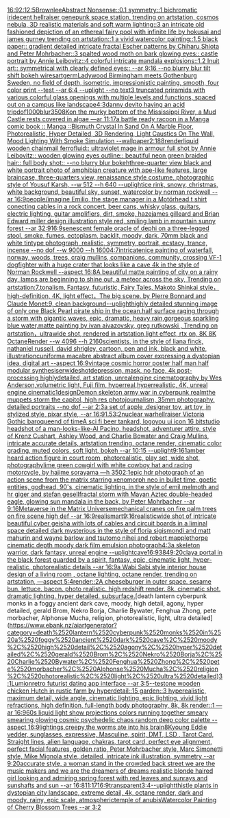 [16:9](https://www.ebank.nz/aiartgenerator?category=16%3A9)[2:1](https://www.ebank.nz/aiartgenerator?category=2%3A1)[2:5](https://www.ebank.nz/aiartgenerator?category=2%3A5)[Brownlee](https://www.ebank.nz/aiartgenerator?category=Brownlee)[Abstract Nonsense::0.1 symmetry::1 bichromatic iridecent hellraiser genepunk space station, trending on artstation, cosmos nebula, 3D realistic materials and soft warm lighting::3 an intricate old fashioned depiction of an ethereal fairy pool with infinite life by hokusai and james gurney trending on artstation::1 a vivid watercolor painting::1.5 black paper:: gradient detailed intricate fractal Escher patterns by Chiharu Shiota and Peter Mohrbacher::3 spalted wood moth on bark glowing eyes:: castle portrait by Annie Leibovitz::4 colorful intricate mandala explosions::1.2 Inuit art:: symmetrical with clearly defined eyes:: --ar 9:16 --no blurry blur tilt shift bokeh wires](https://www.ebank.nz/aiartgenerator?category=Abstract%2520Nonsense%3A%3A0.1%2520symmetry%3A%3A1%2520bichromatic%2520iridecent%2520hellraiser%2520genepunk%2520space%2520station%2C%2520trending%2520on%2520artstation%2C%2520cosmos%2520nebula%2C%25203D%2520realistic%2520materials%2520and%2520soft%2520warm%2520lighting%3A%3A3%2520an%2520intricate%2520old%2520fashioned%2520depiction%2520of%2520an%2520ethereal%2520fairy%2520pool%2520with%2520infinite%2520life%2520by%2520hokusai%2520and%2520james%2520gurney%2520trending%2520on%2520artstation%3A%3A1%2520a%2520vivid%2520watercolor%2520painting%3A%3A1.5%2520black%2520paper%3A%3A%2520gradient%2520detailed%2520intricate%2520fractal%2520Escher%2520patterns%2520by%2520Chiharu%2520Shiota%2520and%2520Peter%2520Mohrbacher%3A%3A3%2520spalted%2520wood%2520moth%2520on%2520bark%2520glowing%2520eyes%3A%3A%2520castle%2520portrait%2520by%2520Annie%2520Leibovitz%3A%3A4%2520colorful%2520intricate%2520mandala%2520explosions%3A%3A1.2%2520Inuit%2520art%3A%3A%2520symmetrical%2520with%2520clearly%2520defined%2520eyes%3A%3A%2520--ar%25209%3A16%2520--no%2520blurry%2520blur%2520tilt%2520shift%2520bokeh%2520wires)[artgerm](https://www.ebank.nz/aiartgenerator?category=artgerm)[Ladywood Birmingham meets Gothenburg Sweden, no field of depth, isometric, impressionistic painting, smooth, four color print --test --ar 6:4 --uplight --no text](https://www.ebank.nz/aiartgenerator?category=Ladywood%2520Birmingham%2520meets%2520Gothenburg%2520Sweden%2C%2520no%2520field%2520of%2520depth%2C%2520isometric%2C%2520impressionistic%2520painting%2C%2520smooth%2C%2520four%2520color%2520print%2520--test%2520--ar%25206%3A4%2520--uplight%2520--no%2520text)[3 truncated priramids with various colorful glass openings with multiple levels and functions, spaced out on a campus like landscape](https://www.ebank.nz/aiartgenerator?category=3%2520truncated%2520priramids%2520with%2520various%2520colorful%2520glass%2520openings%2520with%2520multiple%2520levels%2520and%2520functions%2C%2520spaced%2520out%2520on%2520a%2520campus%2520like%2520landscape)[4:3](https://www.ebank.nz/aiartgenerator?category=4%3A3)[danny devito having an acid trip](https://www.ebank.nz/aiartgenerator?category=danny%2520devito%2520having%2520an%2520acid%2520trip)[dof](https://www.ebank.nz/aiartgenerator?category=dof)[1000](https://www.ebank.nz/aiartgenerator?category=1000)[blur](https://www.ebank.nz/aiartgenerator?category=blur)[350](https://www.ebank.nz/aiartgenerator?category=350)[8K](https://www.ebank.nz/aiartgenerator?category=8K)[on the murky bottom of the Mississippi River, a Mud Castle rests covered in algae —ar 11:17](https://www.ebank.nz/aiartgenerator?category=on%2520the%2520murky%2520bottom%2520of%2520the%2520Mississippi%2520River%2C%2520a%2520Mud%2520Castle%2520rests%2520covered%2520in%2520algae%2520%E2%80%94ar%252011%3A17)[a battle ready racoon in a Manga comic book :: Manga ::](https://www.ebank.nz/aiartgenerator?category=a%2520battle%2520ready%2520racoon%2520in%2520a%2520Manga%2520comic%2520book%2520%3A%3A%2520Manga%2520%3A%3A)[Bismuth Crystal In Sand On A Marble Floor, Photorealistic, Hyper Detailed, 3D Rendering, Light Caustics On The Wall, Mood Lighting With Smoke Simulation --wallpaper](https://www.ebank.nz/aiartgenerator?category=Bismuth%2520Crystal%2520In%2520Sand%2520On%2520A%2520Marble%2520Floor%2C%2520Photorealistic%2C%2520Hyper%2520Detailed%2C%25203D%2520Rendering%2C%2520Light%2520Caustics%2520On%2520The%2520Wall%2C%2520Mood%2520Lighting%2520With%2520Smoke%2520Simulation%2520--wallpaper)[2:1](https://www.ebank.nz/aiartgenerator?category=2%3A1)[88](https://www.ebank.nz/aiartgenerator?category=88)[render](https://www.ebank.nz/aiartgenerator?category=render)[liquid wooden chainmail ferrofluid:: ultraviolet mage in armour full shot by Annie Leibovitz:: wooden glowing eyes outline:: beautiful neon green braided hair:: full body shot:: --no blurry blur bokeh](https://www.ebank.nz/aiartgenerator?category=liquid%2520wooden%2520chainmail%2520ferrofluid%3A%3A%2520ultraviolet%2520mage%2520in%2520armour%2520full%2520shot%2520by%2520Annie%2520Leibovitz%3A%3A%2520wooden%2520glowing%2520eyes%2520outline%3A%3A%2520beautiful%2520neon%2520green%2520braided%2520hair%3A%3A%2520full%2520body%2520shot%3A%3A%2520--no%2520blurry%2520blur%2520bokeh)[three-quarter view black and white portrait photo of amphibian creature with ape-like features, large braincase, three-quarters view, renaissance style costume, photographic style of Yousuf Karsh, --w 512 --h 640 --uplight](https://www.ebank.nz/aiartgenerator?category=three-quarter%2520view%2520black%2520and%2520white%2520portrait%2520photo%2520of%2520amphibian%2520creature%2520with%2520ape-like%2520features%2C%2520large%2520braincase%2C%2520three-quarters%2520view%2C%2520renaissance%2520style%2520costume%2C%2520photographic%2520style%2520of%2520Yousuf%2520Karsh%2C%2520--w%2520512%2520--h%2520640%2520--uplight)[ice rink, snowy, christmas, white background, beautiful sky, sunset, watercolor by norman rockwell --ar 16:9](https://www.ebank.nz/aiartgenerator?category=ice%2520rink%2C%2520snowy%2C%2520christmas%2C%2520white%2520background%2C%2520beautiful%2520sky%2C%2520sunset%2C%2520watercolor%2520by%2520norman%2520rockwell%2520--ar%252016%3A9)[people](https://www.ebank.nz/aiartgenerator?category=people)[/imagine Emilio, the stage manager in a Motörhead t shirt conecting cables in a rock concert, beer cans, whisky glass, guitars, electric lighting, guitar amplifiers, dirt, smoke, haze](https://www.ebank.nz/aiartgenerator?category=/imagine%2520Emilio%2C%2520the%2520stage%2520manager%2520in%2520a%2520Mot%C3%B6rhead%2520t%2520shirt%2520conecting%2520cables%2520in%2520a%2520rock%2520concert%2C%2520beer%2520cans%2C%2520whisky%2520glass%2C%2520guitars%2C%2520electric%2520lighting%2C%2520guitar%2520amplifiers%2C%2520dirt%2C%2520smoke%2C%2520haze)[james gilleard and Brian Edward miller design illustration style red, smiling lamb in mountain sunny forest --ar 32:9](https://www.ebank.nz/aiartgenerator?category=james%2520gilleard%2520and%2520Brian%2520Edward%2520miller%2520design%2520illustration%2520style%2520red%2C%2520smiling%2520lamb%2520in%2520mountain%2520sunny%2520forest%2520--ar%252032%3A9)[16:9](https://www.ebank.nz/aiartgenerator?category=16%3A9)[senescent  female oracle of dephi on a three-legged stool, smoke, fumes, ectoplasm, backlit, moody, dark, 70mm black and white tintype photograph, realistic, symmetry, portrait, ecstacy, trance, incense --no dof --w 9000 --h 1600](https://www.ebank.nz/aiartgenerator?category=senescent%2520%2520female%2520oracle%2520of%2520dephi%2520on%2520a%2520three-legged%2520stool%2C%2520smoke%2C%2520fumes%2C%2520ectoplasm%2C%2520backlit%2C%2520moody%2C%2520dark%2C%252070mm%2520black%2520and%2520white%2520tintype%2520photograph%2C%2520realistic%2C%2520symmetry%2C%2520portrait%2C%2520ecstacy%2C%2520trance%2C%2520incense%2520--no%2520dof%2520--w%25209000%2520--h%25201600)[4:7](https://www.ebank.nz/aiartgenerator?category=4%3A7)[intricate](https://www.ebank.nz/aiartgenerator?category=intricate)[nice painting of waterfall, norway, woods, trees, craig mullins,  companions, community, crossing  VF-1 dogfighter with a huge crater that looks like a cave 4k in the style of Norman Rockwell --aspect 16:8](https://www.ebank.nz/aiartgenerator?category=nice%2520painting%2520of%2520waterfall%2C%2520norway%2C%2520woods%2C%2520trees%2C%2520craig%2520mullins%2C%2520%2520companions%2C%2520community%2C%2520crossing%2520%2520VF-1%2520dogfighter%2520with%2520a%2520huge%2520crater%2520that%2520looks%2520like%2520a%2520cave%25204k%2520in%2520the%2520style%2520of%2520Norman%2520Rockwell%2520--aspect%252016%3A8)[A beautiful matte painting of city on a rainy day, lamps are beginning to shine out, a meteor across the sky, Trending on artstation:7,tonalism, Fantasy, futuristic, Fairy Tales, Makoto Shinkai style，high-definition, 4K, light effect，The big scene. by Pierre Bonnard and Claude Monet:9, clean background](https://www.ebank.nz/aiartgenerator?category=A%2520beautiful%2520matte%2520painting%2520of%2520city%2520on%2520a%2520rainy%2520day%2C%2520lamps%2520are%2520beginning%2520to%2520shine%2520out%2C%2520a%2520meteor%2520across%2520the%2520sky%2C%2520Trending%2520on%2520artstation%3A7%2Ctonalism%2C%2520Fantasy%2C%2520futuristic%2C%2520Fairy%2520Tales%2C%2520Makoto%2520Shinkai%2520style%EF%BC%8Chigh-definition%2C%25204K%2C%2520light%2520effect%EF%BC%8CThe%2520big%2520scene.%2520by%2520Pierre%2520Bonnard%2520and%2520Claude%2520Monet%3A9%2C%2520clean%2520background)[--uplight](https://www.ebank.nz/aiartgenerator?category=--uplight)[highly detailed stunning image of only one Black Pearl pirate ship in the ocean,half surface raging through a storm with gigantic waves, epic, dramatic, heavy rain,gorgeous sparkling blue water,matte painting by ivan aivazovsky, greg rutkowski , Trending on artstation，ultrawide shot, rendered in artstation,light effect, rtx on, 8K 8K OctaneRender --w 4096 --h 2160](https://www.ebank.nz/aiartgenerator?category=highly%2520detailed%2520stunning%2520image%2520of%2520only%2520one%2520Black%2520Pearl%2520pirate%2520ship%2520in%2520the%2520ocean%2Chalf%2520surface%2520raging%2520through%2520a%2520storm%2520with%2520gigantic%2520waves%2C%2520epic%2C%2520dramatic%2C%2520heavy%2520rain%2Cgorgeous%2520sparkling%2520blue%2520water%2Cmatte%2520painting%2520by%2520ivan%2520aivazovsky%2C%2520greg%2520rutkowski%2520%2C%2520Trending%2520on%2520artstation%EF%BC%8Cultrawide%2520shot%2C%2520rendered%2520in%2520artstation%2Clight%2520effect%2C%2520rtx%2520on%2C%25208K%25208K%2520OctaneRender%2520--w%25204096%2520--h%25202160)[scientists, in the style of liana finck, nathaniel russell, david shrigley, cartoon, pen and ink, black and white, illustration](https://www.ebank.nz/aiartgenerator?category=scientists%2C%2520in%2520the%2520style%2520of%2520liana%2520finck%2C%2520nathaniel%2520russell%2C%2520david%2520shrigley%2C%2520cartoon%2C%2520pen%2520and%2520ink%2C%2520black%2520and%2520white%2C%2520illustration)[cuniform](https://www.ebank.nz/aiartgenerator?category=cuniform)[a macabre abstract album cover expressing a dystopian idea, digital art --aspect 16:9](https://www.ebank.nz/aiartgenerator?category=a%2520macabre%2520abstract%2520album%2520cover%2520expressing%2520a%2520dystopian%2520idea%2C%2520digital%2520art%2520--aspect%252016%3A9)[vintage cosmic horror poster half man half modular synthesiser](https://www.ebank.nz/aiartgenerator?category=vintage%2520cosmic%2520horror%2520poster%2520half%2520man%2520half%2520modular%2520synthesiser)[wideshot](https://www.ebank.nz/aiartgenerator?category=wideshot)[depression, mask, no face, 4k post-processing highlydetailed, art station, unrealengine cinematography by Wes Anderson,volumetric light, Fuji film, hyperreal,hyperrealistic, 4K, unreal engine cinematic](https://www.ebank.nz/aiartgenerator?category=depression%2C%2520mask%2C%2520no%2520face%2C%25204k%2520post-processing%2520highlydetailed%2C%2520art%2520station%2C%2520unrealengine%2520cinematography%2520by%2520Wes%2520Anderson%2Cvolumetric%2520light%2C%2520Fuji%2520film%2C%2520hyperreal%2Chyperrealistic%2C%25204K%2C%2520unreal%2520engine%2520cinematic)[1](https://www.ebank.nz/aiartgenerator?category=1)[design](https://www.ebank.nz/aiartgenerator?category=design)[Demon skeleton army war in cyberpunk realm](https://www.ebank.nz/aiartgenerator?category=Demon%2520skeleton%2520army%2520war%2520in%2520cyberpunk%2520realm)[the muppets storm the capitol, high res photojournalism, 35mm photography, detailed portraits --no dof --ar 2:3](https://www.ebank.nz/aiartgenerator?category=the%2520muppets%2520storm%2520the%2520capitol%2C%2520high%2520res%2520photojournalism%2C%252035mm%2520photography%2C%2520detailed%2520portraits%2520--no%2520dof%2520--ar%25202%3A3)[a set of apple ,designer toy, art toy ,in stylized style, pixar style, --ar 16:9](https://www.ebank.nz/aiartgenerator?category=a%2520set%2520of%2520apple%2520%2Cdesigner%2520toy%2C%2520art%2520toy%2520%2Cin%2520stylized%2520style%2C%2520pixar%2520style%2C%2520--ar%252016%3A9)[1.5](https://www.ebank.nz/aiartgenerator?category=1.5)[3:2](https://www.ebank.nz/aiartgenerator?category=3%3A2)[nuclear war](https://www.ebank.nz/aiartgenerator?category=nuclear%2520war)[hellraiser Victoria Gothic baroque](https://www.ebank.nz/aiartgenerator?category=hellraiser%2520Victoria%2520Gothic%2520baroque)[end of time](https://www.ebank.nz/aiartgenerator?category=end%2520of%2520time)[A sci fi beer tankard, logo](https://www.ebank.nz/aiartgenerator?category=A%2520sci%2520fi%2520beer%2520tankard%2C%2520logo)[you ui icon 16 bit](https://www.ebank.nz/aiartgenerator?category=you%2520ui%2520icon%252016%2520bit)[studio headshot of a man-looks-like-Al Pacino, headshot, adventurer attire, style of Krenz Cushart, Ashley Wood, and Charlie Bowater and Craig Mullins, intricate accurate details, artstation trending, octane render, cinematic color grading, muted colors, soft light, bokeh --ar 10:15 --uplight](https://www.ebank.nz/aiartgenerator?category=studio%2520headshot%2520of%2520a%2520man-looks-like-Al%2520Pacino%2C%2520headshot%2C%2520adventurer%2520attire%2C%2520style%2520of%2520Krenz%2520Cushart%2C%2520Ashley%2520Wood%2C%2520and%2520Charlie%2520Bowater%2520and%2520Craig%2520Mullins%2C%2520intricate%2520accurate%2520details%2C%2520artstation%2520trending%2C%2520octane%2520render%2C%2520cinematic%2520color%2520grading%2C%2520muted%2520colors%2C%2520soft%2520light%2C%2520bokeh%2520--ar%252010%3A15%2520--uplight)[9:16](https://www.ebank.nz/aiartgenerator?category=9%3A16)[1](https://www.ebank.nz/aiartgenerator?category=1)[amber heard action figure in court room, photorealistic, play set, wide shot, photography](https://www.ebank.nz/aiartgenerator?category=amber%2520heard%2520action%2520figure%2520in%2520court%2520room%2C%2520photorealistic%2C%2520play%2520set%2C%2520wide%2520shot%2C%2520photography)[lime green cowgirl with white cowboy hat and racing motorcycle, by hajime sorayama —h 350](https://www.ebank.nz/aiartgenerator?category=lime%2520green%2520cowgirl%2520with%2520white%2520cowboy%2520hat%2520and%2520racing%2520motorcycle%2C%2520by%2520hajime%2520sorayama%2520%E2%80%94h%2520350)[2:1](https://www.ebank.nz/aiartgenerator?category=2%3A1)[epic hdr photograph of an action scene from the matrix starring xenomorph neo in bullet time, goetic entities, godhead, 90's, cinematic lighting, in the style of emil melmoth and hr giger and stefan gesell](https://www.ebank.nz/aiartgenerator?category=epic%2520hdr%2520photograph%2520of%2520an%2520action%2520scene%2520from%2520the%2520matrix%2520starring%2520xenomorph%2520neo%2520in%2520bullet%2520time%2C%2520goetic%2520entities%2C%2520godhead%2C%252090%27s%2C%2520cinematic%2520lighting%2C%2520in%2520the%2520style%2520of%2520emil%2520melmoth%2520and%2520hr%2520giger%2520and%2520stefan%2520gesell)[fractal storm with Mayan Aztec double-headed eagle, glowing sun mandala in the back, by Peter Mohrbacher  --ar 9:16](https://www.ebank.nz/aiartgenerator?category=fractal%2520storm%2520with%2520Mayan%2520Aztec%2520double-headed%2520eagle%2C%2520glowing%2520sun%2520mandala%2520in%2520the%2520back%2C%2520by%2520Peter%2520Mohrbacher%2520%2520--ar%25209%3A16)[Metaverse in the Matrix Universe](https://www.ebank.nz/aiartgenerator?category=Metaverse%2520in%2520the%2520Matrix%2520Universe)[mechanical cranes on fire palm trees on fire scene high def --ar 16:9](https://www.ebank.nz/aiartgenerator?category=mechanical%2520cranes%2520on%2520fire%2520palm%2520trees%2520on%2520fire%2520scene%2520high%2520def%2520--ar%252016%3A9)[realism](https://www.ebank.nz/aiartgenerator?category=realism)[art](https://www.ebank.nz/aiartgenerator?category=art)[9:16](https://www.ebank.nz/aiartgenerator?category=9%3A16)[realistic](https://www.ebank.nz/aiartgenerator?category=realistic)[wide shot of intricate beautiful cyber geisha with lots of cables and circuit boards in a liminal space detailed dark mysterious in the style of floria sigismondi and matt mahurin and wayne barlow and tsutomo nihei and robert mapplethorpe cinematic depth moody dark film emulsion photograph](https://www.ebank.nz/aiartgenerator?category=wide%2520shot%2520of%2520intricate%2520beautiful%2520cyber%2520geisha%2520with%2520lots%2520of%2520cables%2520and%2520circuit%2520boards%2520in%2520a%2520liminal%2520space%2520detailed%2520dark%2520mysterious%2520in%2520the%2520style%2520of%2520floria%2520sigismondi%2520and%2520matt%2520mahurin%2520and%2520wayne%2520barlow%2520and%2520tsutomo%2520nihei%2520and%2520robert%2520mapplethorpe%2520cinematic%2520depth%2520moody%2520dark%2520film%2520emulsion%2520photograph)[4:3](https://www.ebank.nz/aiartgenerator?category=4%3A3)[a skeleton warrior, dark fantasy, unreal engine --uplight](https://www.ebank.nz/aiartgenerator?category=a%2520skeleton%2520warrior%2C%2520dark%2520fantasy%2C%2520unreal%2520engine%2520--uplight)[cave](https://www.ebank.nz/aiartgenerator?category=cave)[16:9](https://www.ebank.nz/aiartgenerator?category=16%3A9)[384](https://www.ebank.nz/aiartgenerator?category=384)[9:20](https://www.ebank.nz/aiartgenerator?category=9%3A20)[clay](https://www.ebank.nz/aiartgenerator?category=clay)[a portal in the black forest guarded by a spirit, fantasy, epic, cinematic light, hyper-realistic, photorealistic details --ar 16:9](https://www.ebank.nz/aiartgenerator?category=a%2520portal%2520in%2520the%2520black%2520forest%2520guarded%2520by%2520a%2520spirit%2C%2520fantasy%2C%2520epic%2C%2520cinematic%2520light%2C%2520hyper-realistic%2C%2520photorealistic%2520details%2520--ar%252016%3A9)[a Wabi Sabi style interior house design of a living room , octane lighting, octane render, trending on artstation, —aspect 5:4](https://www.ebank.nz/aiartgenerator?category=a%2520Wabi%2520Sabi%2520style%2520interior%2520house%2520design%2520of%2520a%2520living%2520room%2520%2C%2520octane%2520lighting%2C%2520octane%2520render%2C%2520trending%2520on%2520artstation%2C%2520%E2%80%94aspect%25205%3A4)[render::2](https://www.ebank.nz/aiartgenerator?category=render%3A%3A2)[A cheeseburger in outer space. sesame bun. lettuce. bacon. photo realistic. high redshift render. 8k. cinematic shot. dramatic lighting. hyper detailed. subsurface.](https://www.ebank.nz/aiartgenerator?category=A%2520cheeseburger%2520in%2520outer%2520space.%2520sesame%2520bun.%2520lettuce.%2520bacon.%2520photo%2520realistic.%2520high%2520redshift%2520render.%25208k.%2520cinematic%2520shot.%2520dramatic%2520lighting.%2520hyper%2520detailed.%2520subsurface.)[death lantern cyberpunk monks in a foggy ancient dark cave, moody, high detail, agony, hyper detailed, gerald Brom, Nekro Borja, Charlie Bywater, Fenghua Zhong, pete morbacher, Alphonse Mucha, religion, photorealistic, light, ultra detailed](https://www.ebank.nz/aiartgenerator?category=death%2520lantern%2520cyberpunk%2520monks%2520in%2520a%2520foggy%2520ancient%2520dark%2520cave%2C%2520moody%2C%2520high%2520detail%2C%2520agony%2C%2520hyper%2520detailed%2C%2520gerald%2520Brom%2C%2520Nekro%2520Borja%2C%2520Charlie%2520Bywater%2C%2520Fenghua%2520Zhong%2C%2520pete%2520morbacher%2C%2520Alphonse%2520Mucha%2C%2520religion%2C%2520photorealistic%2C%2520light%2C%2520ultra%2520detailed)[3:1](https://www.ebank.nz/aiartgenerator?category=3%3A1)[Lumion](https://www.ebank.nz/aiartgenerator?category=Lumion)[retro futurist dating app interface --ar 3:5](https://www.ebank.nz/aiartgenerator?category=retro%2520futurist%2520dating%2520app%2520interface%2520--ar%25203%3A5)[](https://www.ebank.nz/aiartgenerator?category=)[--test](https://www.ebank.nz/aiartgenerator?category=--test)[one wooden chicken Hutch in rustic farm by hyperdetail::15 garden::3 hyperealistic, maximum detail, wide angle, cinematic lighting, epic lighting, vivid light refractions, high definition, full-length body photography, 8k, 8k render::1 —ar 16:9](https://www.ebank.nz/aiartgenerator?category=one%2520wooden%2520chicken%2520Hutch%2520in%2520rustic%2520farm%2520by%2520hyperdetail%3A%3A15%2520garden%3A%3A3%2520hyperealistic%2C%2520maximum%2520detail%2C%2520wide%2520angle%2C%2520cinematic%2520lighting%2C%2520epic%2520lighting%2C%2520vivid%2520light%2520refractions%2C%2520high%2520definition%2C%2520full-length%2520body%2520photography%2C%25208k%2C%25208k%2520render%3A%3A1%2520%E2%80%94ar%252016%3A9)[60s liquid light show projections colors running together smeary smearing glowing cosmic psychedelic chaos random deep color palette --aspect 16:9](https://www.ebank.nz/aiartgenerator?category=60s%2520liquid%2520light%2520show%2520projections%2520colors%2520running%2520together%2520smeary%2520smearing%2520glowing%2520cosmic%2520psychedelic%2520chaos%2520random%2520deep%2520color%2520palette%2520--aspect%252016%3A9)[lightings,creepy,](https://www.ebank.nz/aiartgenerator?category=lightings%2Ccreepy%2C)[the worms ate into his brain](https://www.ebank.nz/aiartgenerator?category=the%2520worms%2520ate%2520into%2520his%2520brain)[8K](https://www.ebank.nz/aiartgenerator?category=8K)[young Eddie vedder, sunglasses, expressive, Masculine, spirit, DMT, LSD , Tarot Card, Straight lines, alien language, chakras, tarot card, perfect eye alignment, perfect facial features, golden ratio, Peter Mohrbacher style, Marc Simonetti style, Mike Mignola style, detailed, intricate ink illustration, symmetry --ar 9:20](https://www.ebank.nz/aiartgenerator?category=young%2520Eddie%2520vedder%2C%2520sunglasses%2C%2520expressive%2C%2520Masculine%2C%2520spirit%2C%2520DMT%2C%2520LSD%2520%2C%2520Tarot%2520Card%2C%2520Straight%2520lines%2C%2520alien%2520language%2C%2520chakras%2C%2520tarot%2520card%2C%2520perfect%2520eye%2520alignment%2C%2520perfect%2520facial%2520features%2C%2520golden%2520ratio%2C%2520Peter%2520Mohrbacher%2520style%2C%2520Marc%2520Simonetti%2520style%2C%2520Mike%2520Mignola%2520style%2C%2520detailed%2C%2520intricate%2520ink%2520illustration%2C%2520symmetry%2520--ar%25209%3A20)[accurate style, a woman stand in the crowded back street we are the music makers and we are the dreamers of dreams realistic blonde haired girl looking and admiring spring forest with red leaves and sunrays and sunshafts and sun --ar 16:8](https://www.ebank.nz/aiartgenerator?category=accurate%2520style%2C%2520a%2520woman%2520stand%2520in%2520the%2520crowded%2520back%2520street%2520we%2520are%2520the%2520music%2520makers%2520and%2520we%2520are%2520the%2520dreamers%2520of%2520dreams%2520realistic%2520blonde%2520haired%2520girl%2520looking%2520and%2520admiring%2520spring%2520forest%2520with%2520red%2520leaves%2520and%2520sunrays%2520and%2520sunshafts%2520and%2520sun%2520--ar%252016%3A8)[11:17](https://www.ebank.nz/aiartgenerator?category=11%3A17)[16:9](https://www.ebank.nz/aiartgenerator?category=16%3A9)[transparent](https://www.ebank.nz/aiartgenerator?category=transparent)[3:4](https://www.ebank.nz/aiartgenerator?category=3%3A4)[--uplight](https://www.ebank.nz/aiartgenerator?category=--uplight)[thistle plants in dystopian city landscape, extreme detail, 4k, octane render, dark and moody, rainy, epic scale, atmospheric](https://www.ebank.nz/aiartgenerator?category=thistle%2520plants%2520in%2520dystopian%2520city%2520landscape%2C%2520extreme%2520detail%2C%25204k%2C%2520octane%2520render%2C%2520dark%2520and%2520moody%2C%2520rainy%2C%2520epic%2520scale%2C%2520atmospheric)[temple of anubis](https://www.ebank.nz/aiartgenerator?category=temple%2520of%2520anubis)[Watercolor Painting of Cherry Blossom Trees --ar 3:2](https://www.ebank.nz/aiartgenerator?category=Watercolor%2520Painting%2520of%2520Cherry%2520Blossom%2520Trees%2520--ar%25203%3A2)